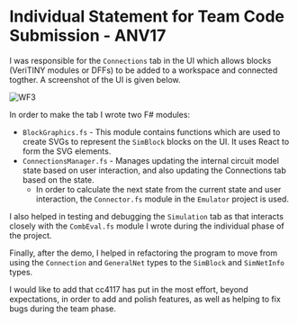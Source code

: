 # Individual Statement for Team Code Submission - ANV17

I was responsible for the `Connections` tab in the UI which allows blocks (VeriTINY modules or DFFs)  to be added to a workspace and connected togther. A screenshot of the UI is given below. 

![WF3](https://github.com/ImperialCollegeLondon/hlp2020-verilog2/blob/team-README/team/readme-screenshots/workflow-3.png)

In order to make the tab I wrote two F# modules: 
* `BlockGraphics.fs` - This module contains functions which are used to create SVGs to represent the `SimBlock` blocks on the UI. It uses React to form the SVG elements. 
* `ConnectionsManager.fs`  -  Manages updating the internal circuit model state based on user interaction, and also updating the Connections tab based on the state. 
  * In order to calculate the next state from the current state and user interaction, the `Connector.fs` module in the `Emulator` project is used.


I also helped in testing and debugging the `Simulation` tab as that interacts closely with the `CombEval.fs` module I wrote during the individual phase of the project. 

Finally, after the demo, I helped in refactoring the program to move from using the `Connection` and `GeneralNet` types to the `SimBlock` and `SimNetInfo` types.

I would like to add that cc4117 has put in the most effort, beyond expectations, in order to add and polish features, as well as helping to fix bugs during the team phase.


